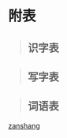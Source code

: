 # 附表

> ## 识字表

<Ebook grade="xxyw4b" :pages="134" :paged="136" ></Ebook>

> ## 写字表

<Ebook grade="xxyw4b" :pages="137" :paged="138" ></Ebook>

> ## 词语表

<Ebook grade="xxyw4b" :pages="139" :paged="141" ></Ebook>

[zanshang](../res/zanshang.md ':include')